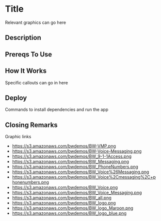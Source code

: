 # Title
Relevant graphics can go here

## Description

## Prereqs To Use

## How It Works
Specific callouts can go in here

## Deploy
Commands to install dependencies and run the app

## Closing Remarks

Graphic links
* https://s3.amazonaws.com/bwdemos/BW-VMP.png
* https://s3.amazonaws.com/bwdemos/BW-Voice-Messaging.png
* https://s3.amazonaws.com/bwdemos/BW_9-1-1Access.png
* https://s3.amazonaws.com/bwdemos/BW_Messaging.png
* https://s3.amazonaws.com/bwdemos/BW_PhoneNumbers.png
* https://s3.amazonaws.com/bwdemos/BW_Voice%26Messaging.png
* https://s3.amazonaws.com/bwdemos/BW_Voice%2Cmessaging%2C+phonenumbers.png
* https://s3.amazonaws.com/bwdemos/BW_Voice.png
* https://s3.amazonaws.com/bwdemos/BW_Voice_Messaging.png
* https://s3.amazonaws.com/bwdemos/BW_all.png
* https://s3.amazonaws.com/bwdemos/BW_logo.png
* https://s3.amazonaws.com/bwdemos/BW_logo_Maroon.png
* https://s3.amazonaws.com/bwdemos/BW_logo_blue.png
